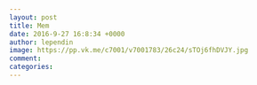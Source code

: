 ```yaml
--- 
layout: post 
title: Mem 
date: 2016-9-27 16:8:34 +0000 
author: lependin 
image: https://pp.vk.me/c7001/v7001783/26c24/sTOj6fhDVJY.jpg
comment: 
categories: 
---
```


